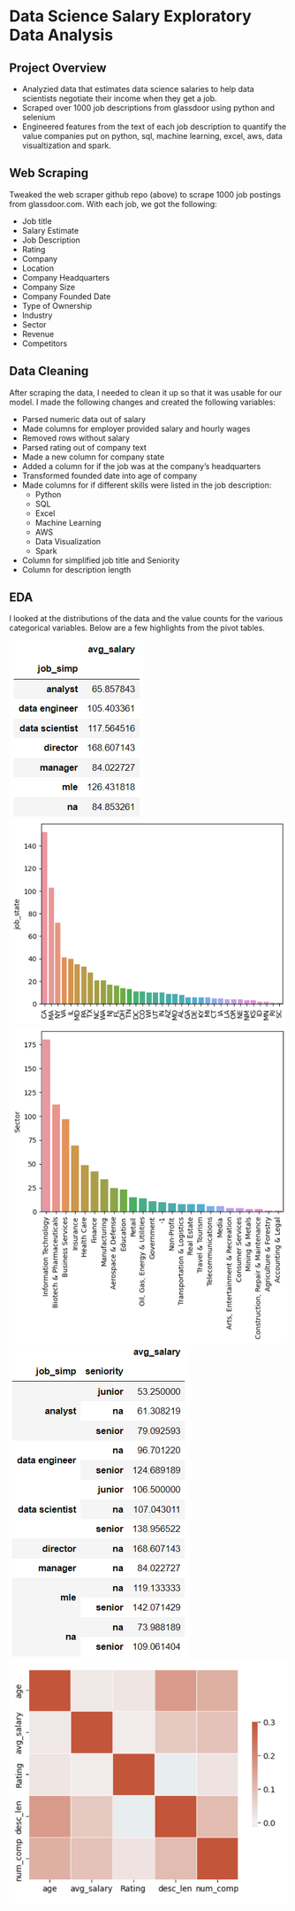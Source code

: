 # Data Science Salary Exploratory Data Analysis

## Project Overview

* Analyzied data that estimates data science salaries to help data scientists negotiate their income when they get a job.
* Scraped over 1000 job descriptions from glassdoor using python and selenium
* Engineered features from the text of each job description to quantify the value companies put on python, sql, machine learning, excel, aws, data visualtization and spark. 

## Web Scraping
Tweaked the web scraper github repo (above) to scrape 1000 job postings from glassdoor.com. With each job, we got the following:
*	Job title
*	Salary Estimate
*	Job Description
*	Rating
*	Company 
*	Location
*	Company Headquarters 
*	Company Size
*	Company Founded Date
*	Type of Ownership 
*	Industry
*	Sector
*	Revenue
*	Competitors 

## Data Cleaning
After scraping the data, I needed to clean it up so that it was usable for our model. I made the following changes and created the following variables:

*	Parsed numeric data out of salary 
*	Made columns for employer provided salary and hourly wages 
*	Removed rows without salary 
*	Parsed rating out of company text 
*	Made a new column for company state 
*	Added a column for if the job was at the company’s headquarters 
*	Transformed founded date into age of company 
*	Made columns for if different skills were listed in the job description:
    * Python  
    * SQL  
    * Excel
    * Machine Learning
    * AWS
    * Data Visualization
    * Spark 
*	Column for simplified job title and Seniority 
*	Column for description length 

## EDA
I looked at the distributions of the data and the value counts for the various categorical variables. Below are a few highlights from the pivot tables. 

![alt text](https://github.com/adityakulkarni531/ds_salary_project/blob/main/salary_by_job_title.png)
![alt text](https://github.com/adityakulkarni531/ds_salary_project/blob/main/position_by_state.png)
![alt text](https://github.com/adityakulkarni531/ds_salary_project/blob/main/position_by_sector.png)
![alt text](https://github.com/adityakulkarni531/ds_salary_project/blob/main/salary_by_job_title_and_Seniority.png)
![alt text](https://github.com/adityakulkarni531/ds_salary_project/blob/main/correlation_visual.png)
